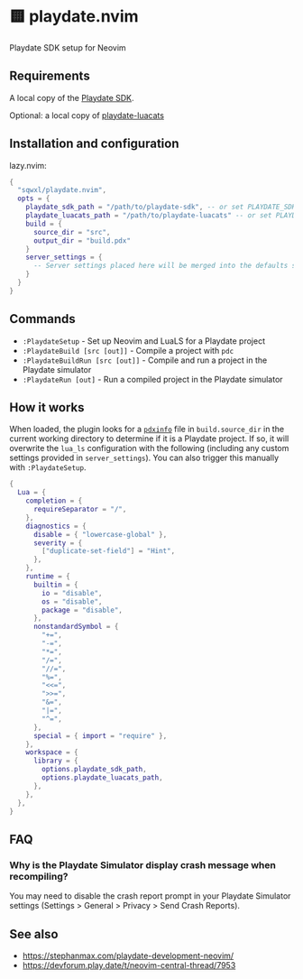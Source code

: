 # 🟨 playdate.nvim

Playdate SDK setup for Neovim

## Requirements

A local copy of the [Playdate SDK](https://play.date/dev/).

Optional: a local copy of [playdate-luacats](https://github.com/notpeter/playdate-luacats)

## Installation and configuration

lazy.nvim:

```lua
{
  "sqwxl/playdate.nvim",
  opts = {
    playdate_sdk_path = "/path/to/playdate-sdk", -- or set PLAYDATE_SDK_PATH
    playdate_luacats_path = "/path/to/playdate-luacats" -- or set PLAYDATE_LUACATS_PATH (optional)
    build = {
      source_dir = "src",
      output_dir = "build.pdx"
    }
    server_settings = {
      -- Server settings placed here will be merged into the defaults shown below.
    }
  }
}
```

## Commands

- `:PlaydateSetup` - Set up Neovim and LuaLS for a Playdate project
- `:PlaydateBuild [src [out]]` - Compile a project with `pdc`
- `:PlaydateBuildRun [src [out]]` - Compile and run a project in the Playdate simulator
- `:PlaydateRun [out]` - Run a compiled project in the Playdate simulator

## How it works

When loaded, the plugin looks for a [`pdxinfo`](https://sdk.play.date/2.6.2/Inside%20Playdate.html#pdxinfo) file in `build.source_dir` in the current working directory to determine if it is a Playdate project. If so, it will overwrite the `lua_ls` configuration with the following (including any custom settings provided in `server_settings`). You can also trigger this manually with `:PlaydateSetup`.

```lua
{
  Lua = {
    completion = {
      requireSeparator = "/",
    },
    diagnostics = {
      disable = { "lowercase-global" },
      severity = {
        ["duplicate-set-field"] = "Hint",
      },
    },
    runtime = {
      builtin = {
        io = "disable",
        os = "disable",
        package = "disable",
      },
      nonstandardSymbol = {
        "+=",
        "-=",
        "*=",
        "/=",
        "//=",
        "%=",
        "<<=",
        ">>=",
        "&=",
        "|=",
        "^=",
      },
      special = { import = "require" },
    },
    workspace = {
      library = {
        options.playdate_sdk_path,
        options.playdate_luacats_path,
      },
    },
  },
}
```

## FAQ

### Why is the Playdate Simulator display crash message when recompiling?

You may need to disable the crash report prompt in your Playdate Simulator settings (Settings > General > Privacy > Send Crash Reports).

## See also

- <https://stephanmax.com/playdate-development-neovim/>
- <https://devforum.play.date/t/neovim-central-thread/7953>
